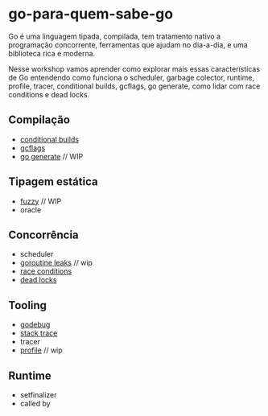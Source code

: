 # go-para-quem-sabe-go

Go é uma linguagem tipada, compilada, tem tratamento 
nativo a programação concorrente, ferramentas que ajudam
no dia-a-dia, e uma biblioteca rica e moderna.

Nesse workshop vamos aprender como explorar mais essas características de Go entendendo como funciona o scheduler, garbage colector, runtime, profile, tracer, conditional builds, gcflags, go generate, como lidar com race conditions e dead locks.

## Compilação

* [conditional builds](conditional.md)
* [gcflags](gcflags.md)
* [go generate](gogenerate.md) // WIP

## Tipagem estática

* [fuzzy](fuzzy.md) // WIP
* oracle

## Concorrência

* scheduler
* [goroutine leaks](goroutine-leaks.md) // wip
* [race conditions](race.md)
* [dead locks](deadlock.md)

## Tooling

* [godebug](godebug.md)
* [stack trace](stacktrace.md)
* tracer
* [profile](profile.md) // wip

## Runtime 

* setfinalizer
* called by 